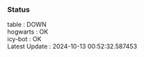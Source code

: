 ### Status


table : DOWN  
hogwarts : OK  
icy-bot : OK  
Latest Update : 2024-10-13 00:52:32.587453
